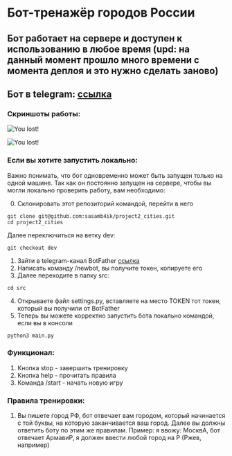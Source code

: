 # Бот-тренажёр городов России

## Бот работает на сервере и доступен к использованию в любое время (upd: на данный момент прошло много времени с момента деплоя и это нужно сделать заново)
## Бот в telegram: [ссылка](https://t.me/ru_cities_trainerbot)

### Скриншоты работы:
![You lost!](https://github.com/sasamb4ik/project2_cities/blob/dev/images/utils.png)

![You lost!](https://github.com/sasamb4ik/project2_cities/blob/dev/images/work.png)
### Если вы хотите запустить локально:
  Важно понимать, что бот одновременно может быть запущен только на одной машине. Так как он постоянно запущен на сервере, чтобы вы могли локально проверить работу, вам необходимо:
  
  0) Склонировать этот репозиторий командой, перейти в него
  ```
  git clone git@github.com:sasamb4ik/project2_cities.git
  cd project2_cities
  ```
  Далее переключиться на ветку dev:
  ```
  git checkout dev
  ```
  1) Зайти в telegram-канал BotFather [ссылка](https://t.me/BotFather)
  2) Написать команду /newbot, вы получите токен, копируете его
  3) Далее переходите в папку src: 
   ```
cd src
```
  4) Открываете файл settings.py, вставляете на место TOKEN тот токен, который вы получили от BotFather
  5) Теперь вы можете корректно запустить бота локально командой, если вы в консоли
  ```
  python3 main.py
  ```
### Функционал:
  1) Кнопка stop - завершить тренировку
  2) Кнопка help - прочитать правила
  3) Команда /start - начать новую игру

### Правила тренировки:
  1) Вы пишете город РФ, бот отвечает вам городом, который начинается с той буквы, на которую заканчивается ваш город. Далее вы должны ответить боту по этим же правилам.
  Пример: я ввожу: МосквА, бот отвечает АрмавиР, я должен ввести любой город на Р (Ржев, например)
